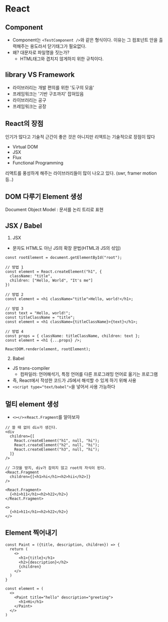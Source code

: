 # React

## Component

- Component는 `<TestComponent />`와 같은 형식이다. 이유는 그 컴포넌트 안을 출력해주는 용도라서 닫기태그가 필요없다.
- 왜? 대문자로 파일명을 짓는가?
  - HTML태그와 겹치지 않게하지 위한 규칙이다.

## library VS Framework

- 라이브러리는 개발 편의를 위한 '도구의 모음'
- 프레임워크는 '기반 구조까지' 잡혀있음
- 라이브러리는 공구
- 프레임워크는 공장

## React의 장점

인기가 많다고 기술적 근간이 좋은 것은 아니지만 리액트는 기술적으로 장점이 많다

- Virtual DOM
- JSX
- Flux
- Functional Programming

리액트를 풍성하게 해주는 라이브러리들이 많이 나오고 있다. (swr, framer motion 등..)

## DOM 다루기 Element 생성

Document Object Model
: 문서를 논리 트리로 표현

## JSX / Babel

1. JSX

- 문자도 HTML도 아닌 JS의 확장 문법(HTML과 JS의 섞임)

```
const rootElement = document.getElementById("root");

// 방법 1
const element = React.createElement("h1", {
  className: "title",
  children: ["Hello, World", "It's me"]
})

// 방법 2
const element = <h1 className="title">Hello, world!</h1>;

// 방법 3
const text = "Hello, world!";
const titleClassName = "title";
const element = <h1 className={titleClassName}>{text}</h1>;

// 방법 4
const props = { className: titleClassName, children: text };
const element = <h1 {...props} />;

ReactDOM.render(element, rootElement);
```

2. Babel

- JS trans-compiler
  - 컴파일러: 언어해석기, 특정 언어를 다른 프로그래밍 언어로 옮기는 프로그램
- 즉, React에서 작성한 코드가 JS에서 해석할 수 있게 하기 위해 사용
- `<script type="text/babel">`을 넣어서 사용 가능하다

## 멀티 element 생성

- `<></>`=`React.Fragment`를 알아보자

```
// 쓸 때 없이 div가 생긴다.
<div
  children={[
    React.createElement("h1", null, "hi");
    React.createElement("h2", null, "hi");
    React.createElement("h3", null, "hi");
  ]}
/>

// 그것을 방지, div가 잡히지 않고 root의 자식이 된다.
<React.Fragment
  children={[<h1>hi</h1><h2>hii</h2>]}
/>

<React.Fragment>
  {<h1>h11</h1><h2>h22</h2>}
</React.Fragment>

<>
  {<h1>h11</h1><h2>h22</h2>}
</>
```

## Element 찍어내기

```
const Paint = ({title, description, children}) => {
  return (
    <>
      <h1>{title}</h1>
      <h2>{description}</h2>
      {children}
    </>
  )
}

const element = (
  <>
    <Paint title="hello" description="greeting">
      <h1>Hi</h1>
    </Paint>
  </>
)
```
